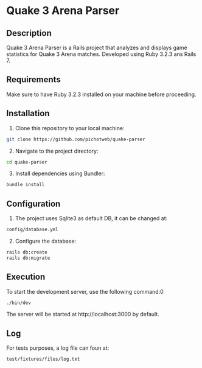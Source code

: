 
# Quake 3 Arena Parser

## Description
Quake 3 Arena Parser is a Rails project that analyzes and displays game statistics for Quake 3 Arena matches. Developed using Ruby 3.2.3 ans Rails 7.

## Requirements
Make sure to have Ruby 3.2.3 installed on your machine before proceeding.

## Installation
1. Clone this repository to your local machine:
```bash
git clone https://github.com/pichotweb/quake-parser
``` 
2.  Navigate to the project directory:
```bash
cd quake-parser 
```     
3.   Install dependencies using Bundler:
```bash
bundle install 
```

## Configuration

1.  The project uses Sqlite3 as default DB, it can be changed at:
    
```bash
config/database.yml
```
2.   Configure the database:

```bash
rails db:create
rails db:migrate
```

## Execution

To start the development server, use the following command:0
```bash
./bin/dev
```
The server will be started at http://localhost:3000 by default.

## Log

For tests purposes, a log file can foun at:
```bash
test/fixtures/files/log.txt
```

